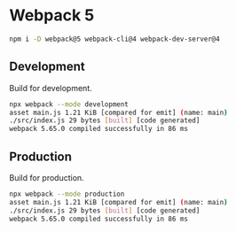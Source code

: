 # Webpack 5

```sh
npm i -D webpack@5 webpack-cli@4 webpack-dev-server@4
```

## Development
Build for development.

```sh
npx webpack --mode development
asset main.js 1.21 KiB [compared for emit] (name: main)
./src/index.js 29 bytes [built] [code generated]
webpack 5.65.0 compiled successfully in 86 ms
```

## Production
Build for production.

```sh
npx webpack --mode production
asset main.js 1.21 KiB [compared for emit] (name: main)
./src/index.js 29 bytes [built] [code generated]
webpack 5.65.0 compiled successfully in 86 ms
```